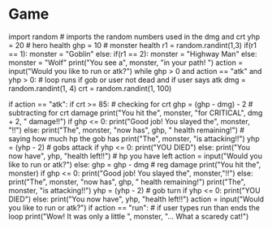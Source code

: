 # Game
import random # imports the random numbers used in the dmg and crt
yhp = 20  # hero health
ghp = 10  # monster health
r1 = random.randint(1,3)
if(r1 == 1):
  monster = "Goblin"
else:
    if(r1 == 2):
      monster = "Highway Man"
    else:
      monster = "Wolf"
print("You see a", monster, "in your path! ")
action = input("Would you like to run or atk?")
while ghp > 0 and action == "atk" and yhp > 0: # loop runs if gob or user not dead and if user says atk
  dmg = random.randint(1, 4)
  crt = random.randint(1, 100)
  
   if action == "atk":
        if crt >= 85:  # checking for crt
            ghp = (ghp - dmg) - 2  # subtracting for crt damage
            print("You hit the", monster, "for CRITICAL", dmg + 2, " damage!!")
            if ghp <= 0:
                print("Good job! You slayed the", monster, "!!")
            else:
                print("The", monster, "now has", ghp, " health remaining!")          # saying how much hp the gob has
                print("The", monster, "is attacking!!")
                yhp = (yhp - 2)                                            # gobs attack
                if yhp <= 0:
                    print("YOU DIED")
                else:
                    print("You now have", yhp, "health left!!")                 # hp you have left
                    action = input("Would you like to run or atk?")
        else:
            ghp = ghp - dmg      # reg damage
            print("You hit the", monster)
            if ghp <= 0:
                print("Good job! You slayed the", monster,"!!")
            else:
                print("The", monster, "now has", ghp, " health remaining!")
                print("The", monster, "is attacking!!")
                yhp = (yhp - 2)                              # gob turn
                if yhp <= 0:
                    print("YOU DIED")
                else:
                    print("You now have", yhp, "health left!!")
                    action = input("Would you like to run or atk?")
if action == "run":    # if user types run than ends the loop
    print("Wow! It was only a little ", monster, "... What a scaredy cat!")
